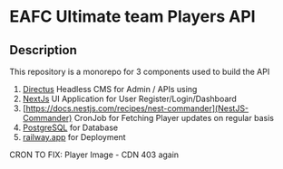 # EAFC Ultimate team Players API


## Description
This repository is a monorepo for 3 components used to build the API

1) [Directus](https://docs.directus.io/) Headless CMS for Admin / APIs  using 
2) [NextJs](https://nextjs.org/) UI Application for User Register/Login/Dashboard 
3) [https://docs.nestjs.com/recipes/nest-commander](NestJS-Commander) CronJob for Fetching Player updates on regular basis
4) [PostgreSQL](https://www.postgresql.org/) for Database
5) [railway.app](https://railway.app) for Deployment



CRON TO FIX:
Player Image - CDN 403 again